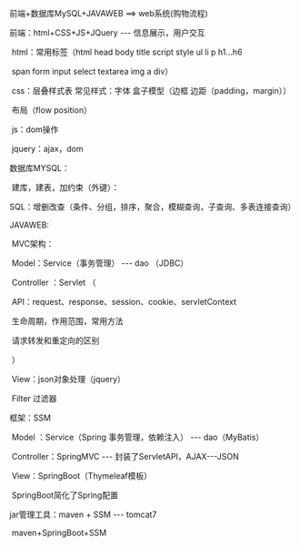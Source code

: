 前端+数据库MySQL+JAVAWEB ==> web系统(购物流程)

前端：html+CSS+JS+JQuery --- 信息展示，用户交互

​		html：常用标签（html head body title script style ul li p h1...h6 

​											span form input select textarea img a div）

​	   css：层叠样式表 常见样式：字体 盒子模型（边框 边距（padding，margin））

​	  												布局（flow  position）

​		js：dom操作 

​		jquery：ajax，dom

数据库MYSQL：

​		建库，建表，加约束（外键）：

​		SQL：增删改查（条件、分组，排序，聚合，模糊查询，子查询、多表连接查询）

JAVAWEB:

​		MVC架构：

​				Model：Service（事务管理） --- dao （JDBC）

​				Controller ：Servlet （

​											API：request、response、session、cookie、servletContext

​												生命周期，作用范围，常用方法

​												请求转发和重定向的区别

​									）

​				View：json对象处理（jquery）

​		Filter 过滤器								

框架：SSM

​			Model ：Service（Spring 事务管理，依赖注入）    --- dao（MyBatis）

​			Controller：SpringMVC  ---  封装了ServletAPI，AJAX---JSON

​			View：SpringBoot（Thymeleaf模板）

​		SpringBoot简化了Spring配置

jar管理工具：maven  + SSM --- tomcat7

​						maven+SpringBoot+SSM